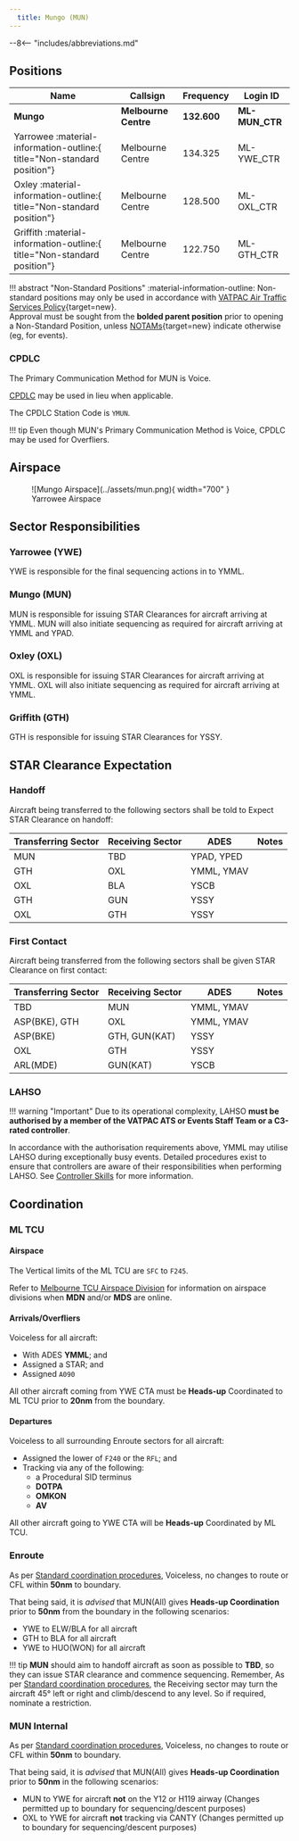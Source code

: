 ```yaml
---
  title: Mungo (MUN)
---
```


--8<-- "includes/abbreviations.md"
## Positions

| Name | Callsign | Frequency | Login ID |
| ---- | -------- | --------- | -------- |
| **Mungo** | **Melbourne Centre** | **132.600** | **ML-MUN_CTR** |
| <span class="indented">Yarrowee :material-information-outline:{ title="Non-standard position"} | Melbourne Centre | 134.325 | ML-YWE_CTR |
| <span class="indented">Oxley :material-information-outline:{ title="Non-standard position"} | Melbourne Centre | 128.500 | ML-OXL_CTR |
| <span class="indented">Griffith :material-information-outline:{ title="Non-standard position"} | Melbourne Centre | 122.750 | ML-GTH_CTR |

!!! abstract "Non-Standard Positions"
    :material-information-outline: Non-standard positions may only be used in accordance with [VATPAC Air Traffic Services Policy](https://vatpac.org/publications/policies){target=new}.  
    Approval must be sought from the **bolded parent position** prior to opening a Non-Standard Position, unless [NOTAMs](https://vatpac.org/publications/notam){target=new} indicate otherwise (eg, for events).

### CPDLC
The Primary Communication Method for MUN is Voice.

[CPDLC](../../../client/cpdlc) may be used in lieu when applicable.

The CPDLC Station Code is `YMUN`.

!!! tip
    Even though MUN's Primary Communication Method is Voice, CPDLC may be used for Overfliers.

## Airspace

<figure markdown>
![Mungo Airspace](../assets/mun.png){ width="700" }
  <figcaption>Yarrowee Airspace</figcaption>
</figure>

## Sector Responsibilities
### Yarrowee (YWE)
YWE is responsible for the final sequencing actions in to YMML.

### Mungo (MUN)
MUN is responsible for issuing STAR Clearances for aircraft arriving at YMML. MUN will also initiate sequencing as required for aircraft arriving at YMML and YPAD.

### Oxley (OXL)
OXL is responsible for issuing STAR Clearances for aircraft arriving at YMML. OXL will also initiate sequencing as required for aircraft arriving at YMML.

### Griffith (GTH)
GTH is responsible for issuing STAR Clearances for YSSY.

## STAR Clearance Expectation
### Handoff
Aircraft being transferred to the following sectors shall be told to Expect STAR Clearance on handoff:

| Transferring Sector | Receiving Sector | ADES | Notes |
| ---- | -------- | --------- | --------- |
| MUN | TBD | YPAD, YPED | |
| GTH | OXL | YMML, YMAV | |
| OXL | BLA | YSCB | |
| GTH | GUN | YSSY | |
| OXL | GTH | YSSY | |


### First Contact
Aircraft being transferred from the following sectors shall be given STAR Clearance on first contact:

| Transferring Sector | Receiving Sector | ADES | Notes |
| ---- | -------- | --------- | --------- |
| TBD | MUN | YMML, YMAV | |
| ASP(BKE), GTH | OXL | YMML, YMAV | |
| ASP(BKE) | GTH, GUN(KAT) | YSSY | |
| OXL | GTH | YSSY | |
| ARL(MDE) | GUN(KAT) | YSCB | |

### LAHSO
!!! warning "Important"
    Due to its operational complexity, LAHSO **must be authorised by a member of the VATPAC ATS or Events Staff Team or a C3-rated controller**.

In accordance with the authorisation requirements above, YMML may utilise LAHSO during exceptionally busy events. Detailed procedures exist to ensure that controllers are aware of their responsibilities when performing LAHSO. See [Controller Skills](../../controller-skills/runwaymanagement.md#lahso) for more information.

## Coordination
### ML TCU
#### Airspace
The Vertical limits of the ML TCU are `SFC` to `F245`.

Refer to [Melbourne TCU Airspace Division](../../../terminal/melbourne/#airspace-division) for information on airspace divisions when **MDN** and/or **MDS** are online.

#### Arrivals/Overfliers
Voiceless for all aircraft:

- With ADES **YMML**; and  
- Assigned a STAR; and  
- Assigned `A090`

All other aircraft coming from YWE CTA must be **Heads-up** Coordinated to ML TCU prior to **20nm** from the boundary.

#### Departures
Voiceless to all surrounding Enroute sectors for all aircraft:
 
- Assigned the lower of `F240` or the `RFL`; and
- Tracking via any of the following:
    - a Procedural SID terminus
    - **DOTPA**
    - **OMKON**
    - **AV**

All other aircraft going to YWE CTA will be **Heads-up** Coordinated by ML TCU.

### Enroute
As per [Standard coordination procedures](../../../controller-skills/coordination/#enr-enr), Voiceless, no changes to route or CFL within **50nm** to boundary.

That being said, it is *advised* that MUN(All) gives **Heads-up Coordination** prior to **50nm** from the boundary in the following scenarios:  
- YWE to ELW/BLA for all aircraft  
- GTH to BLA for all aircraft  
- YWE to HUO(WON) for all aircraft

!!! tip
    **MUN** should aim to handoff aircraft as soon as possible to **TBD**, so they can issue STAR clearance and commence sequencing. Remember, As per [Standard coordination procedures](../../../controller-skills/coordination/#handoffs), the Receiving sector may turn the aircraft 45° left or right and climb/descend to any level. So if required, nominate a restriction.

### MUN Internal
As per [Standard coordination procedures](../../../controller-skills/coordination/#enr-enr), Voiceless, no changes to route or CFL within **50nm** to boundary.

That being said, it is *advised* that MUN(All) gives **Heads-up Coordination** prior to **50nm** in the following scenarios:  
- MUN to YWE for aircraft **not** on the Y12 or H119 airway (Changes permitted up to boundary for sequencing/descent purposes)  
- OXL to YWE for aircraft **not** tracking via CANTY (Changes permitted up to boundary for sequencing/descent purposes)